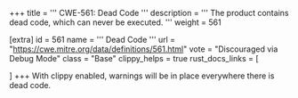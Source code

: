 +++
title = '''
CWE-561: Dead Code
'''
description	= '''
The product contains dead code, which can never be executed.
'''
weight = 561

[extra]
id = 561
name = '''
Dead Code
'''
url = "https://cwe.mitre.org/data/definitions/561.html"
vote = "Discouraged via Debug Mode"
class = "Base"
clippy_helps = true
rust_docs_links = [
	
]
+++
With clippy enabled, warnings will be in place everywhere there is dead code.